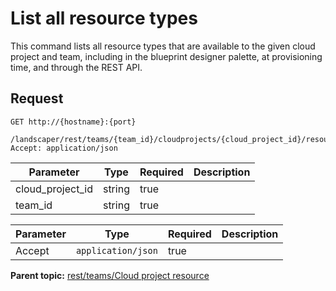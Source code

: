# List all resource types

This command lists all resource types that are available to the given cloud project and team, including in the blueprint designer palette, at provisioning time, and through the REST API.

## Request

```
GET http://{hostname}:{port}
  /landscaper/rest/teams/{team_id}/cloudprojects/{cloud_project_id}/resource_types
Accept: application/json

```

|Parameter|Type|Required|Description|
|---------|----|--------|-----------|
|cloud\_project\_id|string|true| |
|team\_id|string|true| |

|Parameter|Type|Required|Description|
|---------|----|--------|-----------|
|Accept|`application/json`|true| |

**Parent topic:** [rest/teams/Cloud project resource](../../com.ibm.edt.api.doc/topics/rest_teams_team_id_cloudprojects_cloud_project_id.md)

